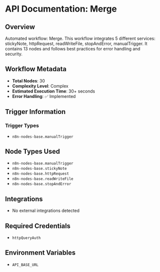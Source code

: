# API Documentation: Merge

## Overview
Automated workflow: Merge. This workflow integrates 5 different services: stickyNote, httpRequest, readWriteFile, stopAndError, manualTrigger. It contains 13 nodes and follows best practices for error handling and security.

## Workflow Metadata
- **Total Nodes**: 30
- **Complexity Level**: Complex
- **Estimated Execution Time**: 30+ seconds
- **Error Handling**: ✅ Implemented

## Trigger Information
### Trigger Types
- `n8n-nodes-base.manualTrigger`

## Node Types Used
- `n8n-nodes-base.manualTrigger`
- `n8n-nodes-base.stickyNote`
- `n8n-nodes-base.httpRequest`
- `n8n-nodes-base.readWriteFile`
- `n8n-nodes-base.stopAndError`

## Integrations
- No external integrations detected

## Required Credentials
- `httpQueryAuth`

## Environment Variables
- `API_BASE_URL`
